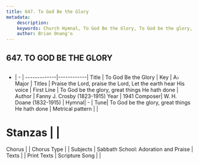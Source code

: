 ```yaml
---
title: 647. To God Be the Glory
metadata:
    description: 
    keywords: Church Hymnal, To God Be the Glory, To God be the glory, great things He hath done, Praise the Lord, praise the Lord, Let the earth hear His voice
    author: Brian Onang'o
---
```



## 647. TO GOD BE THE GLORY

```txt

```

- |   -  |
-------------|------------|
Title | To God Be the Glory |
Key | A♭ Major |
Titles | Praise the Lord, praise the Lord, Let the earth hear His voice |
First Line | To God be the glory, great things He hath done |
Author | Fanny J. Crosby (1823-1915)
Year | 1941
Composer| W. H. Doane (1832-1915) |
Hymnal|  - |
Tune| To God be the glory, great things He hath done |
Metrical pattern | |
# Stanzas |  |
Chorus |  |
Chorus Type |  |
Subjects | Sabbath School: Adoration and Praise |
Texts |  |
Print Texts | 
Scripture Song |  |
  
